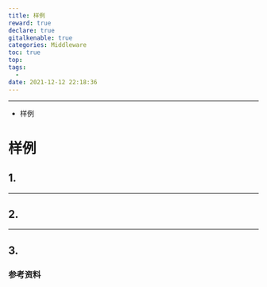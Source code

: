 ```yaml
---
title: 样例
reward: true
declare: true
gitalkenable: true
categories: Middleware
toc: true
top: 
tags:
  - 
date: 2021-12-12 22:18:36
---
```

---

* 样例

<!-- more -->

# 样例

## 1. 







---

## 2. 





---

## 3. 





### 参考资料



